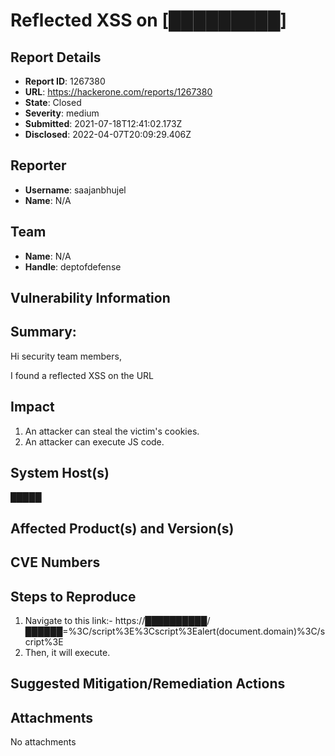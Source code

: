 # Reflected XSS on [█████████]

## Report Details
- **Report ID**: 1267380
- **URL**: https://hackerone.com/reports/1267380
- **State**: Closed
- **Severity**: medium
- **Submitted**: 2021-07-18T12:41:02.173Z
- **Disclosed**: 2022-04-07T20:09:29.406Z

## Reporter
- **Username**: saajanbhujel
- **Name**: N/A

## Team
- **Name**: N/A
- **Handle**: deptofdefense

## Vulnerability Information
## Summary:
Hi security team members,

I found a reflected XSS on the URL

## Impact

1. An attacker can steal the victim's cookies.
2. An attacker can execute JS code.

## System Host(s)
█████

## Affected Product(s) and Version(s)


## CVE Numbers


## Steps to Reproduce
1. Navigate to this link:- https://██████████/██████=%3C/script%3E%3Cscript%3Ealert(document.domain)%3C/script%3E
2. Then, it will execute.

## Suggested Mitigation/Remediation Actions




## Attachments
No attachments
